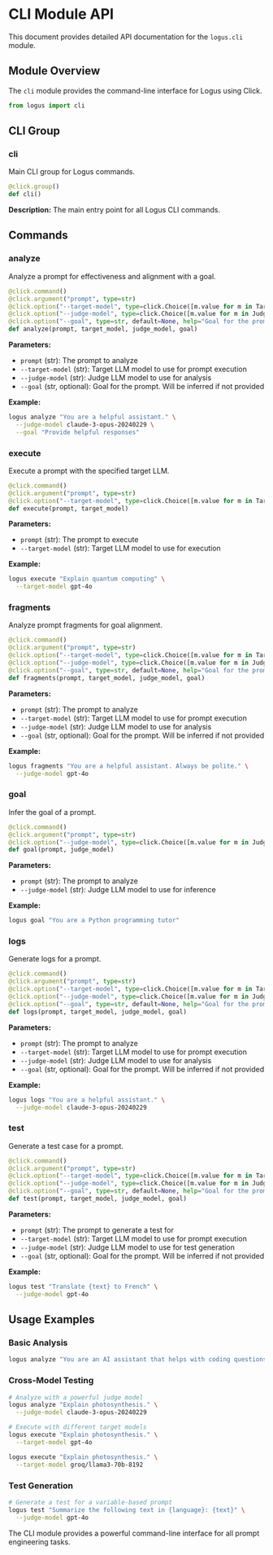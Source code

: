 # CLI Module API

This document provides detailed API documentation for the `logus.cli` module.

## Module Overview

The `cli` module provides the command-line interface for Logus using Click.

```python
from logus import cli
```

## CLI Group

### cli

Main CLI group for Logus commands.

```python
@click.group()
def cli()
```

**Description:**
The main entry point for all Logus CLI commands.

## Commands

### analyze

Analyze a prompt for effectiveness and alignment with a goal.

```python
@click.command()
@click.argument("prompt", type=str)
@click.option("--target-model", type=click.Choice([m.value for m in TargetLLMModel]), default=TargetLLMModel.GPT_4, help="Target LLM model to use for prompt execution")
@click.option("--judge-model", type=click.Choice([m.value for m in JudgeLLMModel]), default=JudgeLLMModel.GPT_4, help="Judge LLM model to use for analysis")
@click.option("--goal", type=str, default=None, help="Goal for the prompt (will be inferred if not provided)")
def analyze(prompt, target_model, judge_model, goal)
```

**Parameters:**
- `prompt` (str): The prompt to analyze
- `--target-model` (str): Target LLM model to use for prompt execution
- `--judge-model` (str): Judge LLM model to use for analysis
- `--goal` (str, optional): Goal for the prompt. Will be inferred if not provided

**Example:**
```bash
logus analyze "You are a helpful assistant." \
  --judge-model claude-3-opus-20240229 \
  --goal "Provide helpful responses"
```

### execute

Execute a prompt with the specified target LLM.

```python
@click.command()
@click.argument("prompt", type=str)
@click.option("--target-model", type=click.Choice([m.value for m in TargetLLMModel]), default=TargetLLMModel.GPT_4, help="Target LLM model to use for execution")
def execute(prompt, target_model)
```

**Parameters:**
- `prompt` (str): The prompt to execute
- `--target-model` (str): Target LLM model to use for execution

**Example:**
```bash
logus execute "Explain quantum computing" \
  --target-model gpt-4o
```

### fragments

Analyze prompt fragments for goal alignment.

```python
@click.command()
@click.argument("prompt", type=str)
@click.option("--target-model", type=click.Choice([m.value for m in TargetLLMModel]), default=TargetLLMModel.GPT_4, help="Target LLM model to use for prompt execution")
@click.option("--judge-model", type=click.Choice([m.value for m in JudgeLLMModel]), default=JudgeLLMModel.GPT_4, help="Judge LLM model to use for analysis")
@click.option("--goal", type=str, default=None, help="Goal for the prompt (will be inferred if not provided)")
def fragments(prompt, target_model, judge_model, goal)
```

**Parameters:**
- `prompt` (str): The prompt to analyze
- `--target-model` (str): Target LLM model to use for prompt execution
- `--judge-model` (str): Judge LLM model to use for analysis
- `--goal` (str, optional): Goal for the prompt. Will be inferred if not provided

**Example:**
```bash
logus fragments "You are a helpful assistant. Always be polite." \
  --judge-model gpt-4o
```

### goal

Infer the goal of a prompt.

```python
@click.command()
@click.argument("prompt", type=str)
@click.option("--judge-model", type=click.Choice([m.value for m in JudgeLLMModel]), default=JudgeLLMModel.GPT_4, help="Judge LLM model to use for analysis")
def goal(prompt, judge_model)
```

**Parameters:**
- `prompt` (str): The prompt to analyze
- `--judge-model` (str): Judge LLM model to use for inference

**Example:**
```bash
logus goal "You are a Python programming tutor"
```

### logs

Generate logs for a prompt.

```python
@click.command()
@click.argument("prompt", type=str)
@click.option("--target-model", type=click.Choice([m.value for m in TargetLLMModel]), default=TargetLLMModel.GPT_4, help="Target LLM model to use for prompt execution")
@click.option("--judge-model", type=click.Choice([m.value for m in JudgeLLMModel]), default=JudgeLLMModel.GPT_4, help="Judge LLM model to use for analysis")
@click.option("--goal", type=str, default=None, help="Goal for the prompt (will be inferred if not provided)")
def logs(prompt, target_model, judge_model, goal)
```

**Parameters:**
- `prompt` (str): The prompt to analyze
- `--target-model` (str): Target LLM model to use for prompt execution
- `--judge-model` (str): Judge LLM model to use for analysis
- `--goal` (str, optional): Goal for the prompt. Will be inferred if not provided

**Example:**
```bash
logus logs "You are a helpful assistant." \
  --judge-model claude-3-opus-20240229
```

### test

Generate a test case for a prompt.

```python
@click.command()
@click.argument("prompt", type=str)
@click.option("--target-model", type=click.Choice([m.value for m in TargetLLMModel]), default=TargetLLMModel.GPT_4, help="Target LLM model to use for prompt execution")
@click.option("--judge-model", type=click.Choice([m.value for m in JudgeLLMModel]), default=JudgeLLMModel.GPT_4, help="Judge LLM model to use for test generation")
@click.option("--goal", type=str, default=None, help="Goal for the prompt (will be inferred if not provided)")
def test(prompt, target_model, judge_model, goal)
```

**Parameters:**
- `prompt` (str): The prompt to generate a test for
- `--target-model` (str): Target LLM model to use for prompt execution
- `--judge-model` (str): Judge LLM model to use for test generation
- `--goal` (str, optional): Goal for the prompt. Will be inferred if not provided

**Example:**
```bash
logus test "Translate {text} to French" \
  --judge-model gpt-4o
```

## Usage Examples

### Basic Analysis
```bash
logus analyze "You are an AI assistant that helps with coding questions."
```

### Cross-Model Testing
```bash
# Analyze with a powerful judge model
logus analyze "Explain photosynthesis." \
  --judge-model claude-3-opus-20240229

# Execute with different target models
logus execute "Explain photosynthesis." \
  --target-model gpt-4o

logus execute "Explain photosynthesis." \
  --target-model groq/llama3-70b-8192
```

### Test Generation
```bash
# Generate a test for a variable-based prompt
logus test "Summarize the following text in {language}: {text}" \
  --judge-model gpt-4o
```

The CLI module provides a powerful command-line interface for all prompt engineering tasks.